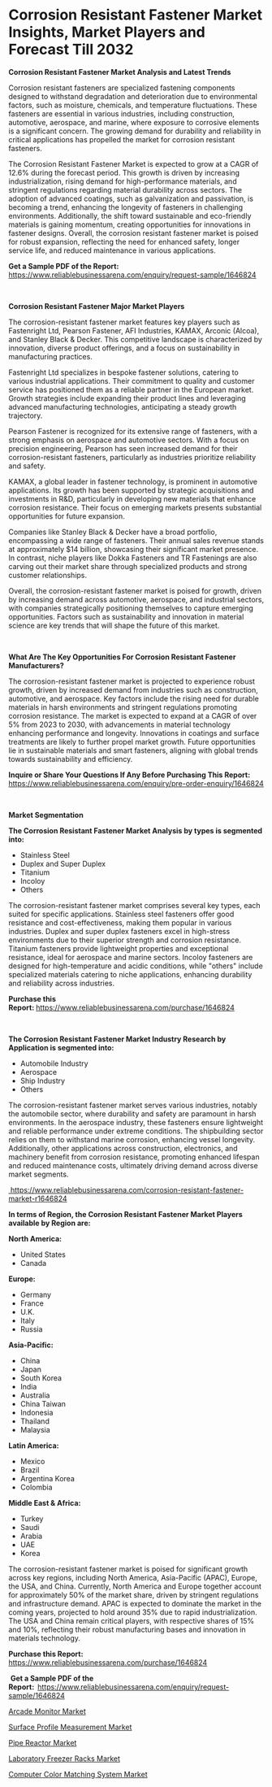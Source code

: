 <p><h1>Corrosion Resistant Fastener Market Insights, Market Players and Forecast Till 2032</h1></p><p><strong>Corrosion Resistant Fastener Market Analysis and Latest Trends</strong></p>
<p><p>Corrosion resistant fasteners are specialized fastening components designed to withstand degradation and deterioration due to environmental factors, such as moisture, chemicals, and temperature fluctuations. These fasteners are essential in various industries, including construction, automotive, aerospace, and marine, where exposure to corrosive elements is a significant concern. The growing demand for durability and reliability in critical applications has propelled the market for corrosion resistant fasteners.</p><p>The Corrosion Resistant Fastener Market is expected to grow at a CAGR of 12.6% during the forecast period. This growth is driven by increasing industrialization, rising demand for high-performance materials, and stringent regulations regarding material durability across sectors. The adoption of advanced coatings, such as galvanization and passivation, is becoming a trend, enhancing the longevity of fasteners in challenging environments. Additionally, the shift toward sustainable and eco-friendly materials is gaining momentum, creating opportunities for innovations in fastener designs. Overall, the corrosion resistant fastener market is poised for robust expansion, reflecting the need for enhanced safety, longer service life, and reduced maintenance in various applications.</p></p>
<p><strong>Get a Sample PDF of the Report:&nbsp;</strong> <a href="https://www.reliablebusinessarena.com/enquiry/request-sample/1646824?utm_campaign=1892&utm_medium=2&utm_source=Github&utm_content=ia&utm_term=11042025&utm_id=corrosion-resistant-fastener">https://www.reliablebusinessarena.com/enquiry/request-sample/1646824</a></p>
<p>&nbsp;</p>
<p><strong>Corrosion Resistant Fastener Major Market Players</strong></p>
<p><p>The corrosion-resistant fastener market features key players such as Fastenright Ltd, Pearson Fastener, AFI Industries, KAMAX, Arconic (Alcoa), and Stanley Black & Decker. This competitive landscape is characterized by innovation, diverse product offerings, and a focus on sustainability in manufacturing practices.</p><p>Fastenright Ltd specializes in bespoke fastener solutions, catering to various industrial applications. Their commitment to quality and customer service has positioned them as a reliable partner in the European market. Growth strategies include expanding their product lines and leveraging advanced manufacturing technologies, anticipating a steady growth trajectory.</p><p>Pearson Fastener is recognized for its extensive range of fasteners, with a strong emphasis on aerospace and automotive sectors. With a focus on precision engineering, Pearson has seen increased demand for their corrosion-resistant fasteners, particularly as industries prioritize reliability and safety.</p><p>KAMAX, a global leader in fastener technology, is prominent in automotive applications. Its growth has been supported by strategic acquisitions and investments in R&D, particularly in developing new materials that enhance corrosion resistance. Their focus on emerging markets presents substantial opportunities for future expansion.</p><p>Companies like Stanley Black & Decker have a broad portfolio, encompassing a wide range of fasteners. Their annual sales revenue stands at approximately $14 billion, showcasing their significant market presence. In contrast, niche players like Dokka Fasteners and TR Fastenings are also carving out their market share through specialized products and strong customer relationships.</p><p>Overall, the corrosion-resistant fastener market is poised for growth, driven by increasing demand across automotive, aerospace, and industrial sectors, with companies strategically positioning themselves to capture emerging opportunities. Factors such as sustainability and innovation in material science are key trends that will shape the future of this market.</p></p>
<p>&nbsp;</p>
<p><strong>What Are The Key Opportunities For Corrosion Resistant Fastener Manufacturers?</strong></p>
<p><p>The corrosion-resistant fastener market is projected to experience robust growth, driven by increased demand from industries such as construction, automotive, and aerospace. Key factors include the rising need for durable materials in harsh environments and stringent regulations promoting corrosion resistance. The market is expected to expand at a CAGR of over 5% from 2023 to 2030, with advancements in material technology enhancing performance and longevity. Innovations in coatings and surface treatments are likely to further propel market growth. Future opportunities lie in sustainable materials and smart fasteners, aligning with global trends towards sustainability and efficiency.</p></p>
<p><strong>Inquire or Share Your Questions If Any Before Purchasing This Report:</strong> <a href="https://www.reliablebusinessarena.com/enquiry/pre-order-enquiry/1646824?utm_campaign=1892&utm_medium=2&utm_source=Github&utm_content=ia&utm_term=11042025&utm_id=corrosion-resistant-fastener">https://www.reliablebusinessarena.com/enquiry/pre-order-enquiry/1646824</a></p>
<p>&nbsp;</p>
<p><strong>Market Segmentation</strong></p>
<p><strong>The Corrosion Resistant Fastener Market Analysis by types is segmented into:</strong></p>
<p><ul><li>Stainless Steel</li><li>Duplex and Super Duplex</li><li>Titanium</li><li>Incoloy</li><li>Others</li></ul></p>
<p><p>The corrosion-resistant fastener market comprises several key types, each suited for specific applications. Stainless steel fasteners offer good resistance and cost-effectiveness, making them popular in various industries. Duplex and super duplex fasteners excel in high-stress environments due to their superior strength and corrosion resistance. Titanium fasteners provide lightweight properties and exceptional resistance, ideal for aerospace and marine sectors. Incoloy fasteners are designed for high-temperature and acidic conditions, while "others" include specialized materials catering to niche applications, enhancing durability and reliability across industries.</p></p>
<p><strong>Purchase this Report:&nbsp;</strong><a href="https://www.reliablebusinessarena.com/purchase/1646824?utm_campaign=1892&utm_medium=2&utm_source=Github&utm_content=ia&utm_term=11042025&utm_id=corrosion-resistant-fastener">https://www.reliablebusinessarena.com/purchase/1646824</a></p>
<p>&nbsp;</p>
<p><strong>The Corrosion Resistant Fastener Market Industry Research by Application is segmented into:</strong></p>
<p><ul><li>Automobile Industry</li><li>Aerospace</li><li>Ship Industry</li><li>Others</li></ul></p>
<p><p>The corrosion-resistant fastener market serves various industries, notably the automobile sector, where durability and safety are paramount in harsh environments. In the aerospace industry, these fasteners ensure lightweight and reliable performance under extreme conditions. The shipbuilding sector relies on them to withstand marine corrosion, enhancing vessel longevity. Additionally, other applications across construction, electronics, and machinery benefit from corrosion resistance, promoting enhanced lifespan and reduced maintenance costs, ultimately driving demand across diverse market segments.</p></p>
<p><a href="https://www.reliablebusinessarena.com/corrosion-resistant-fastener-market-r1646824?utm_campaign=1892&utm_medium=2&utm_source=Github&utm_content=ia&utm_term=11042025&utm_id=corrosion-resistant-fastener">&nbsp;https://www.reliablebusinessarena.com/corrosion-resistant-fastener-market-r1646824</a></p>
<p><strong>In terms of Region, the Corrosion Resistant Fastener Market Players available by Region are:</strong></p>
<p>
    <p> <strong> North America: </strong>
        <ul>
            <li>United States</li>
            <li>Canada</li>
        </ul>
        </p> 
    <p> <strong> Europe: </strong>
        <ul>
            <li>Germany</li>
            <li>France</li>
            <li>U.K.</li>
            <li>Italy</li>
            <li>Russia</li>
        </ul>
        </p> 
    <p> <strong> Asia-Pacific: </strong>
        <ul>
            <li>China</li>
            <li>Japan</li>
            <li>South Korea</li>
            <li>India</li>
            <li>Australia</li>
            <li>China Taiwan</li>
            <li>Indonesia</li>
            <li>Thailand</li>
            <li>Malaysia</li>
        </ul>
        </p> 
    <p> <strong> Latin America: </strong>
        <ul>
            <li>Mexico</li>
            <li>Brazil</li>
            <li>Argentina Korea</li>
            <li>Colombia</li>
        </ul>
        </p> 
    <p> <strong> Middle East & Africa: </strong>
        <ul>
            <li>Turkey</li>
            <li>Saudi</li>
            <li>Arabia</li>
            <li>UAE</li>
            <li>Korea</li>
        </ul>
    </p>
    </p>
<p><p>The corrosion-resistant fastener market is poised for significant growth across key regions, including North America, Asia-Pacific (APAC), Europe, the USA, and China. Currently, North America and Europe together account for approximately 50% of the market share, driven by stringent regulations and infrastructure demand. APAC is expected to dominate the market in the coming years, projected to hold around 35% due to rapid industrialization. The USA and China remain critical players, with respective shares of 15% and 10%, reflecting their robust manufacturing bases and innovation in materials technology.</p></p>
<p><strong>Purchase this Report: </strong><a href="https://www.reliablebusinessarena.com/purchase/1646824?utm_campaign=1892&utm_medium=2&utm_source=Github&utm_content=ia&utm_term=11042025&utm_id=corrosion-resistant-fastener">https://www.reliablebusinessarena.com/purchase/1646824</a></p>
<p>&nbsp;<strong>Get a Sample PDF of the Report:&nbsp;&nbsp;</strong><a href="https://www.reliablebusinessarena.com/enquiry/request-sample/1646824?utm_campaign=1892&utm_medium=2&utm_source=Github&utm_content=ia&utm_term=11042025&utm_id=corrosion-resistant-fastener">https://www.reliablebusinessarena.com/enquiry/request-sample/1646824</a></p>
<p><strong></strong></p>
<p><p><a href="https://github.com/kryshaprilbb/Market-Research-Report-List-1/blob/main/arcade-monitor-market.md?utm_campaign=1892&utm_medium=2&utm_source=Github&utm_content=ia&utm_term=11042025&utm_id=corrosion-resistant-fastener">Arcade Monitor Market</a></p><p><a href="https://github.com/sderolza/Market-Research-Report-List-1/blob/main/surface-profile-measurement-market.md?utm_campaign=1892&utm_medium=2&utm_source=Github&utm_content=ia&utm_term=11042025&utm_id=corrosion-resistant-fastener">Surface Profile Measurement Market</a></p><p><a href="https://github.com/kolffmaris58/Market-Research-Report-List-1/blob/main/pipe-reactor-market.md?utm_campaign=1892&utm_medium=2&utm_source=Github&utm_content=ia&utm_term=11042025&utm_id=corrosion-resistant-fastener">Pipe Reactor Market</a></p><p><a href="https://github.com/syiqvanyo/Market-Research-Report-List-1/blob/main/laboratory-freezer-racks-market.md?utm_campaign=1892&utm_medium=2&utm_source=Github&utm_content=ia&utm_term=11042025&utm_id=corrosion-resistant-fastener">Laboratory Freezer Racks Market</a></p><p><a href="https://github.com/yepezkommakp/Market-Research-Report-List-1/blob/main/computer-color-matching-system-market.md?utm_campaign=1892&utm_medium=2&utm_source=Github&utm_content=ia&utm_term=11042025&utm_id=corrosion-resistant-fastener">Computer Color Matching System Market</a></p></p>